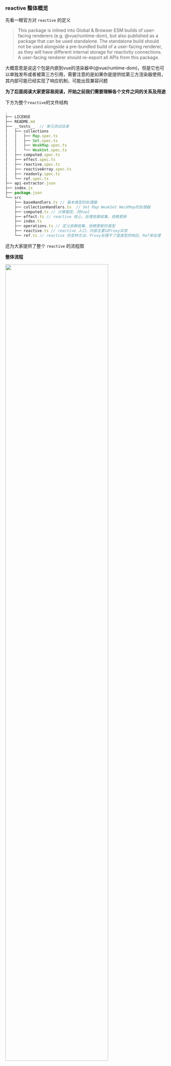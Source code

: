 ### reactive 整体概览

先看一眼官方对 `reactive` 的定义

> This package is inlined into Global & Browser ESM builds of user-facing renderers (e.g. @vue/runtime-dom), but also published as a package that can be used standalone. The standalone build should not be used alongside a pre-bundled build of a user-facing renderer, as they will have different internal storage for reactivity connections. A user-facing renderer should re-export all APIs from this package.

大概意思是说这个包是内嵌到vue的渲染器中(@vue/runtime-dom)，但是它也可以单独发布或者被第三方引用，需要注意的是如果你是提供给第三方渲染器使用，其内部可能已经实现了响应机制，可能出现兼容问题

**为了后面阅读大家更容易阅读，开始之前我们需要理解各个文件之间的关系及用途**

下方为整个`reactive`的文件结构

```js
.
├── LICENSE
├── README.md
├── __tests__  // 单元测试目录
│   ├── collections
│   │   ├── Map.spec.ts
│   │   ├── Set.spec.ts
│   │   ├── WeakMap.spec.ts
│   │   └── WeakSet.spec.ts
│   ├── computed.spec.ts
│   ├── effect.spec.ts
│   ├── reactive.spec.ts
│   ├── reactiveArray.spec.ts
│   ├── readonly.spec.ts
│   └── ref.spec.ts
├── api-extractor.json
├── index.js
├── package.json
└── src
    ├── baseHandlers.ts // 基本类型的处理器
    ├── collectionHandlers.ts  // Set Map WeakSet WeckMap的处理器
    ├── computed.ts // 计算属性，同Vue2
    ├── effect.ts // reactive 核心，处理依赖收集，依赖更新
    ├── index.ts
    ├── operations.ts // 定义依赖收集，依赖更新的类型
    ├── reactive.ts // reactive 入口，内部主要以Proxy实现
    └── ref.ts // reactive 的变种方法，Proxy处理不了值类型的响应，Ref来处理
```

还为大家提供了整个 `reactive` 的流程图

**整体流程** 

<p>
    <img  src="https://static.vue-js.com/c2344a60-cd86-11ea-ae44-f5d67be454e7.png" width="80%">
</p>

### 建议顺序阅读

* [/reactivity/reactive](reactive) 
* [/reactivity/baseHandlers](baseHandlers)  
* [/reactivity/effect](effect)  
* [/reactivity/ref](ref)   
* [/reactivity/computed](computed) 

<!-- **reactive 流程**
<p>
    <img  src="https://static.vue-js.com/0969ba10-cd90-11ea-ae44-f5d67be454e7.png" width="50%">
</p>

**ref 流程**
<p>
    <img  src="https://static.vue-js.com/244c65c0-cd91-11ea-ae44-f5d67be454e7.png" width="100%">
</p> -->
